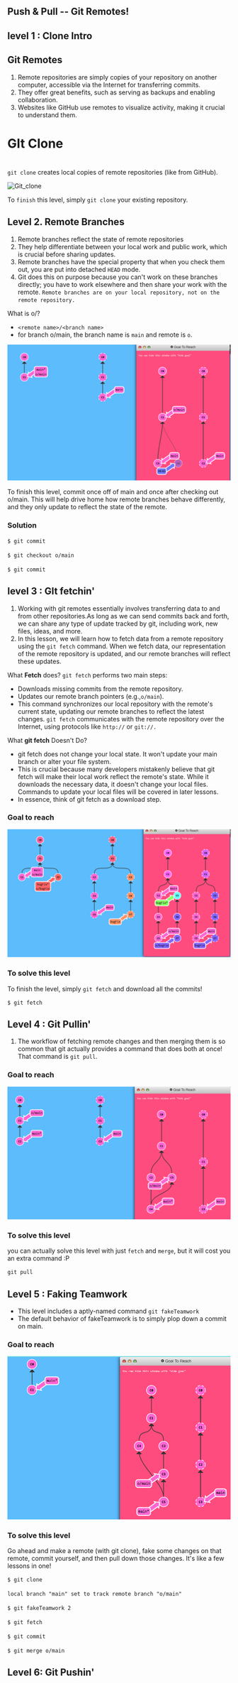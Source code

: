 ## Push & Pull -- Git Remotes!

## level 1 : Clone Intro

## Git Remotes
1. Remote repositories are simply copies of your repository on another computer, accessible via the Internet for transferring commits.
2. They offer great benefits, such as serving as backups and enabling collaboration.
3. Websites like GitHub use remotes to visualize activity, making it crucial to understand them.

# <h1>GIt Clone<h1>
`git clone` creates local copies of remote repositories (like from GitHub).

![Git_clone](md_git_images/gitcole.pngg)

To `finish` this level, simply `git clone` your existing repository.

## Level 2. Remote Branches
1. Remote branches reflect the state of remote repositories
2. They help differentiate between your local work and public work, which is crucial before sharing updates.
3. Remote branches have the special property that when you check them out, you are put into detached `HEAD` mode.
4. Git does this on purpose because you can't work on these branches directly; you have to work elsewhere and then share your work with the remote.
`Remote branches are on your local repository, not on the remote repository.`

What is o/?
- ```<remote name>/<branch name>```
- for branch o/main, the branch name is ```main``` and remote is ```o```.<br>

![Git_remotebranch](md_git_images/remotebranch.png)

To finish this level, commit once off of main and once after checking out o/main. This will help drive home how remote branches behave differently, and they only update to reflect the state of the remote.<br>

### Solution
```
$ git commit

$ git checkout o/main

$ git commit
```

## level 3 : GIt fetchin'
1. Working with git remotes essentially involves transferring data to and from other repositories.As long as we can send commits back and forth, we can share any type of update tracked by git, including work, new files, ideas, and more.
2. In this lesson, we will learn how to fetch data from a remote repository using the `git fetch` command. When we fetch data, our representation of the remote repository is updated, and our remote branches will reflect these updates.

What **Fetch** does?
`git fetch` performs two main steps:
- Downloads missing commits from the remote repository.
- Updates our remote branch pointers (e.g.,`o/main`).
- This command synchronizes our local repository with the remote's current state, updating our remote branches to reflect the latest changes. `git fetch` communicates with the remote repository over the Internet, using protocols like `http://` or `git://.`

What **git fetch** Doesn't Do?
- git fetch does not change your local state. It won't update your main branch or alter your file system.
- This is crucial because many developers mistakenly believe that git fetch will make their local work reflect the remote's state. While it downloads the necessary data, it doesn't change your local files. Commands to update your local files will be covered in later lessons.
- In essence, think of git fetch as a download step.


### Goal to reach
![Git_remotebranch](md_git_images/git_fetch.png)


### To solve this level
To finish the level, simply `git fetch` and download all the commits!
```
$ git fetch 
```

## Level 4 : Git Pullin'
1. The workflow of fetching remote changes and then merging them is so common that git actually provides a command that does both at once! That command is `git pull`.

### Goal to reach
![Git_pull](md_git_images/git_pull.png)


### To solve this level
you can actually solve this level with just `fetch` and `merge`, but it will cost you an extra command :P
```
git pull
```


## Level 5 : Faking Teamwork
- This level includes a aptly-named command ```git fakeTeamwork```
- The default behavior of fakeTeamwork is to simply plop down a commit on main.


### Goal to reach
![Git_fake teamwork](md_git_images/faketeam.png)

### To solve this level
Go ahead and make a remote (with git clone), fake some changes on that remote, commit yourself, and then pull down those changes. It's like a few lessons in one!

```
$ git clone

local branch "main" set to track remote branch "o/main"

$ git fakeTeamwork 2

$ git fetch

$ git commit

$ git merge o/main
```

## Level 6: Git Pushin'



